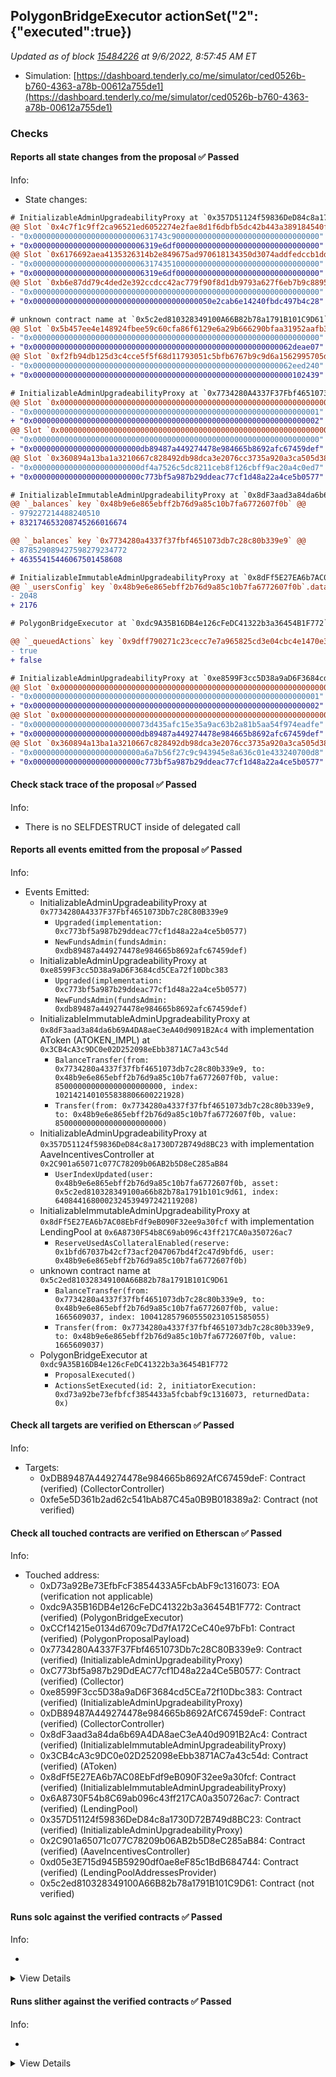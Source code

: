 ## PolygonBridgeExecutor actionSet("2": {"executed":true})

_Updated as of block [15484226](https://etherscan.io/block/15484226) at 9/6/2022, 8:57:45 AM ET_

- Simulation: [https://dashboard.tenderly.co/me/simulator/ced0526b-b760-4363-a78b-00612a755de1](https://dashboard.tenderly.co/me/simulator/ced0526b-b760-4363-a78b-00612a755de1)

### Checks

#### Reports all state changes from the proposal ✅ Passed

Info:

- State changes:

```diff
# InitializableAdminUpgradeabilityProxy at `0x357D51124f59836DeD84c8a1730D72B749d8BC23` with implementation AaveIncentivesController at `0x2C901a65071c077C78209b06AB2b5D8eC285aB84`
@@ Slot `0x4c7f1c9ff2ca96521ed6052274e2fae8d1f6dbfb5dc42b443a389184540f18da` @@
- "0x000000000000000000000000631743c900000000000000000000000000000000"
+ "0x0000000000000000000000006319e6df00000000000000000000000000000000"
@@ Slot `0x6176692aea4135326314b2e849675ad970618134350d3074addfedccb1ddb539` @@
- "0x0000000000000000000000006317435100000000000000000000000000000000"
+ "0x0000000000000000000000006319e6df00000000000000000000000000000000"
@@ Slot `0xb6e87dd79c4ded2e392ccdcc42ac779f90f8d1db9793a627f6eb7b9c88955232` @@
- "0x0000000000000000000000000000000000000000000000000000000000000000"
+ "0x0000000000000000000000000000000000000050e2cab6e14240fbdc497b4c28"
```

```diff
# unknown contract name at `0x5c2ed810328349100A66B82b78a1791B101C9D61`
@@ Slot `0x5b457ee4e148924fbee59c60cfa86f6129e6a29b666290bfaa31952aafb3d9e6` @@
- "0x0000000000000000000000000000000000000000000000000000000000000000"
+ "0x0000000000000000000000000000000000000000000000000000000062deae07"
@@ Slot `0xf2fb94db125d3c4cce5f5f68d11793051c5bfb6767b9c9d6a1562995705d494a` @@
- "0x0000000000000000000000000000000000000000000000000000000062eed240"
+ "0x0000000000000000000000000000000000000000000000000000000000102439"
```

```diff
# InitializableAdminUpgradeabilityProxy at `0x7734280A4337F37Fbf4651073Db7c28C80B339e9`
@@ Slot `0x0000000000000000000000000000000000000000000000000000000000000000` @@
- "0x0000000000000000000000000000000000000000000000000000000000000001"
+ "0x0000000000000000000000000000000000000000000000000000000000000002"
@@ Slot `0x0000000000000000000000000000000000000000000000000000000000000034` @@
- "0x0000000000000000000000000000000000000000000000000000000000000000"
+ "0x000000000000000000000000db89487a449274478e984665b8692afc67459def"
@@ Slot `0x360894a13ba1a3210667c828492db98dca3e2076cc3735a920a3ca505d382bbc` @@
- "0x000000000000000000000000df4a7526c5dc8211ceb8f126cbff9ac20a4c0ed7"
+ "0x000000000000000000000000c773bf5a987b29ddeac77cf1d48a22a4ce5b0577"
```

```diff
# InitializableImmutableAdminUpgradeabilityProxy at `0x8dF3aad3a84da6b69A4DA8aeC3eA40d9091B2Ac4` with implementation AToken (ATOKEN_IMPL) at `0x3CB4cA3c9DC0e02D252098eEbb3871AC7a43c54d`
@@ `_balances` key `0x48b9e6e865ebff2b76d9a85c10b7fa6772607f0b` @@
- 979227214488240510
+ 832174653208745266016674

@@ `_balances` key `0x7734280a4337f37fbf4651073db7c28c80b339e9` @@
- 878529089427598279234772
+ 46355415446067501458608

```

```diff
# InitializableImmutableAdminUpgradeabilityProxy at `0x8dFf5E27EA6b7AC08EbFdf9eB090F32ee9a30fcf` with implementation LendingPool at `0x6A8730F54b8C69ab096c43ff217CA0a350726ac7`
@@ `_usersConfig` key `0x48b9e6e865ebff2b76d9a85c10b7fa6772607f0b`.data @@
- 2048
+ 2176

```

```diff
# PolygonBridgeExecutor at `0xdc9A35B16DB4e126cFeDC41322b3a36454B1F772`

@@ `_queuedActions` key `0x9dff790271c23cecc7e7a965825cd3e04cbc4e1470e3305b9cf66230d4eec42d` @@
- true
+ false

```

```diff
# InitializableAdminUpgradeabilityProxy at `0xe8599F3cc5D38a9aD6F3684cd5CEa72f10Dbc383`
@@ Slot `0x0000000000000000000000000000000000000000000000000000000000000000` @@
- "0x0000000000000000000000000000000000000000000000000000000000000001"
+ "0x0000000000000000000000000000000000000000000000000000000000000002"
@@ Slot `0x0000000000000000000000000000000000000000000000000000000000000034` @@
- "0x00000000000000000000000073d435afc15e35a9ac63b2a81b5aa54f974eadfe"
+ "0x000000000000000000000000db89487a449274478e984665b8692afc67459def"
@@ Slot `0x360894a13ba1a3210667c828492db98dca3e2076cc3735a920a3ca505d382bbc` @@
- "0x000000000000000000000000a6a7b56f27c9c943945e8a636c01e433240700d8"
+ "0x000000000000000000000000c773bf5a987b29ddeac77cf1d48a22a4ce5b0577"
```

#### Check stack trace of the proposal ✅ Passed

Info:

- There is no SELFDESTRUCT inside of delegated call

#### Reports all events emitted from the proposal ✅ Passed

Info:

- Events Emitted:
  - InitializableAdminUpgradeabilityProxy at `0x7734280A4337F37Fbf4651073Db7c28C80B339e9`
    - `Upgraded(implementation: 0xc773bf5a987b29ddeac77cf1d48a22a4ce5b0577)`
    - `NewFundsAdmin(fundsAdmin: 0xdb89487a449274478e984665b8692afc67459def)`
  - InitializableAdminUpgradeabilityProxy at `0xe8599F3cc5D38a9aD6F3684cd5CEa72f10Dbc383`
    - `Upgraded(implementation: 0xc773bf5a987b29ddeac77cf1d48a22a4ce5b0577)`
    - `NewFundsAdmin(fundsAdmin: 0xdb89487a449274478e984665b8692afc67459def)`
  - InitializableImmutableAdminUpgradeabilityProxy at `0x8dF3aad3a84da6b69A4DA8aeC3eA40d9091B2Ac4` with implementation AToken (ATOKEN_IMPL) at `0x3CB4cA3c9DC0e02D252098eEbb3871AC7a43c54d`
    - `BalanceTransfer(from: 0x7734280a4337f37fbf4651073db7c28c80b339e9, to: 0x48b9e6e865ebff2b76d9a85c10b7fa6772607f0b, value: 850000000000000000000000, index: 1021421401055838806600221928)`
    - `Transfer(from: 0x7734280a4337f37fbf4651073db7c28c80b339e9, to: 0x48b9e6e865ebff2b76d9a85c10b7fa6772607f0b, value: 850000000000000000000000)`
  - InitializableAdminUpgradeabilityProxy at `0x357D51124f59836DeD84c8a1730D72B749d8BC23` with implementation AaveIncentivesController at `0x2C901a65071c077C78209b06AB2b5D8eC285aB84`
    - `UserIndexUpdated(user: 0x48b9e6e865ebff2b76d9a85c10b7fa6772607f0b, asset: 0x5c2ed810328349100a66b82b78a1791b101c9d61, index: 6408441680002324539497242119208)`
  - InitializableImmutableAdminUpgradeabilityProxy at `0x8dFf5E27EA6b7AC08EbFdf9eB090F32ee9a30fcf` with implementation LendingPool at `0x6A8730F54b8C69ab096c43ff217CA0a350726ac7`
    - `ReserveUsedAsCollateralEnabled(reserve: 0x1bfd67037b42cf73acf2047067bd4f2c47d9bfd6, user: 0x48b9e6e865ebff2b76d9a85c10b7fa6772607f0b)`
  - unknown contract name at `0x5c2ed810328349100A66B82b78a1791B101C9D61`
    - `BalanceTransfer(from: 0x7734280a4337f37fbf4651073db7c28c80b339e9, to: 0x48b9e6e865ebff2b76d9a85c10b7fa6772607f0b, value: 1665609037, index: 1004128579605550231051585055)`
    - `Transfer(from: 0x7734280a4337f37fbf4651073db7c28c80b339e9, to: 0x48b9e6e865ebff2b76d9a85c10b7fa6772607f0b, value: 1665609037)`
  - PolygonBridgeExecutor at `0xdc9A35B16DB4e126cFeDC41322b3a36454B1F772`
    - `ProposalExecuted()`
    - `ActionsSetExecuted(id: 2, initiatorExecution: 0xd73a92be73efbfcf3854433a5fcbabf9c1316073, returnedData: 0x)`

#### Check all targets are verified on Etherscan ✅ Passed

Info:

- Targets:
  - 0xDB89487A449274478e984665b8692AfC67459deF: Contract (verified) (CollectorController)
  - 0xfe5e5D361b2ad62c541bAb87C45a0B9B018389a2: Contract (not verified)

#### Check all touched contracts are verified on Etherscan ✅ Passed

Info:

- Touched address:
  - 0xD73a92Be73EfbFcF3854433A5FcbAbF9c1316073: EOA (verification not applicable)
  - 0xdc9A35B16DB4e126cFeDC41322b3a36454B1F772: Contract (verified) (PolygonBridgeExecutor)
  - 0xCCf14215e0134d6709c7Dd7fA172CeC40e97bFb1: Contract (verified) (PolygonProposalPayload)
  - 0x7734280A4337F37Fbf4651073Db7c28C80B339e9: Contract (verified) (InitializableAdminUpgradeabilityProxy)
  - 0xC773bf5a987b29DdEAC77cf1D48a22a4Ce5B0577: Contract (verified) (Collector)
  - 0xe8599F3cc5D38a9aD6F3684cd5CEa72f10Dbc383: Contract (verified) (InitializableAdminUpgradeabilityProxy)
  - 0xDB89487A449274478e984665b8692AfC67459deF: Contract (verified) (CollectorController)
  - 0x8dF3aad3a84da6b69A4DA8aeC3eA40d9091B2Ac4: Contract (verified) (InitializableImmutableAdminUpgradeabilityProxy)
  - 0x3CB4cA3c9DC0e02D252098eEbb3871AC7a43c54d: Contract (verified) (AToken)
  - 0x8dFf5E27EA6b7AC08EbFdf9eB090F32ee9a30fcf: Contract (verified) (InitializableImmutableAdminUpgradeabilityProxy)
  - 0x6A8730F54b8C69ab096c43ff217CA0a350726ac7: Contract (verified) (LendingPool)
  - 0x357D51124f59836DeD84c8a1730D72B749d8BC23: Contract (verified) (InitializableAdminUpgradeabilityProxy)
  - 0x2C901a65071c077C78209b06AB2b5D8eC285aB84: Contract (verified) (AaveIncentivesController)
  - 0xd05e3E715d945B59290df0ae8eF85c1BdB684744: Contract (verified) (LendingPoolAddressesProvider)
  - 0x5c2ed810328349100A66B82b78a1791B101C9D61: Contract (not verified)

#### Runs solc against the verified contracts ✅ Passed

Info:

-

<details>
<summary>View Details</summary>
Compiler warnings for AaveIncentivesController at `0x2C901a65071c077C78209b06AB2b5D8eC285aB84`

<details>
<summary>View warnings for AaveIncentivesController at `0x2C901a65071c077C78209b06AB2b5D8eC285aB84`</summary>

```
INFO:CryticCompile:Source code not available, try to fetch the bytecode only
```

</details>

- Compiler warnings for InitializableAdminUpgradeabilityProxy at `0x357D51124f59836DeD84c8a1730D72B749d8BC23` with implementation AaveIncentivesController at `0x2C901a65071c077C78209b06AB2b5D8eC285aB84`

<details>
<summary>View warnings for InitializableAdminUpgradeabilityProxy at `0x357D51124f59836DeD84c8a1730D72B749d8BC23` with implementation AaveIncentivesController at `0x2C901a65071c077C78209b06AB2b5D8eC285aB84`</summary>

```
INFO:CryticCompile:Source code not available, try to fetch the bytecode only
```

</details>

- Compiler warnings for AToken (ATOKEN_IMPL) at `0x3CB4cA3c9DC0e02D252098eEbb3871AC7a43c54d`

<details>
<summary>View warnings for AToken (ATOKEN_IMPL) at `0x3CB4cA3c9DC0e02D252098eEbb3871AC7a43c54d`</summary>

```
INFO:CryticCompile:Source code not available, try to fetch the bytecode only
```

</details>

- Compiler warnings for LendingPool at `0x6A8730F54b8C69ab096c43ff217CA0a350726ac7`

<details>
<summary>View warnings for LendingPool at `0x6A8730F54b8C69ab096c43ff217CA0a350726ac7`</summary>

```
INFO:CryticCompile:Source code not available, try to fetch the bytecode only
```

</details>

- Compiler warnings for InitializableAdminUpgradeabilityProxy at `0x7734280A4337F37Fbf4651073Db7c28C80B339e9`

<details>
<summary>View warnings for InitializableAdminUpgradeabilityProxy at `0x7734280A4337F37Fbf4651073Db7c28C80B339e9`</summary>

```
INFO:CryticCompile:Source code not available, try to fetch the bytecode only
```

</details>

- Compiler warnings for InitializableImmutableAdminUpgradeabilityProxy at `0x8dF3aad3a84da6b69A4DA8aeC3eA40d9091B2Ac4` with implementation AToken (ATOKEN_IMPL) at `0x3CB4cA3c9DC0e02D252098eEbb3871AC7a43c54d`

<details>
<summary>View warnings for InitializableImmutableAdminUpgradeabilityProxy at `0x8dF3aad3a84da6b69A4DA8aeC3eA40d9091B2Ac4` with implementation AToken (ATOKEN_IMPL) at `0x3CB4cA3c9DC0e02D252098eEbb3871AC7a43c54d`</summary>

```
INFO:CryticCompile:Source code not available, try to fetch the bytecode only
```

</details>

- Compiler warnings for InitializableImmutableAdminUpgradeabilityProxy at `0x8dFf5E27EA6b7AC08EbFdf9eB090F32ee9a30fcf` with implementation LendingPool at `0x6A8730F54b8C69ab096c43ff217CA0a350726ac7`

<details>
<summary>View warnings for InitializableImmutableAdminUpgradeabilityProxy at `0x8dFf5E27EA6b7AC08EbFdf9eB090F32ee9a30fcf` with implementation LendingPool at `0x6A8730F54b8C69ab096c43ff217CA0a350726ac7`</summary>

```
INFO:CryticCompile:Source code not available, try to fetch the bytecode only
```

</details>

- Compiler warnings for Collector at `0xC773bf5a987b29DdEAC77cf1D48a22a4Ce5B0577`

<details>
<summary>View warnings for Collector at `0xC773bf5a987b29DdEAC77cf1D48a22a4Ce5B0577`</summary>

```
INFO:CryticCompile:Source code not available, try to fetch the bytecode only
```

</details>

- Compiler warnings for PolygonProposalPayload at `0xCCf14215e0134d6709c7Dd7fA172CeC40e97bFb1`

<details>
<summary>View warnings for PolygonProposalPayload at `0xCCf14215e0134d6709c7Dd7fA172CeC40e97bFb1`</summary>

```
INFO:CryticCompile:Source code not available, try to fetch the bytecode only
```

</details>

- Compiler warnings for LendingPoolAddressesProvider at `0xd05e3E715d945B59290df0ae8eF85c1BdB684744`

<details>
<summary>View warnings for LendingPoolAddressesProvider at `0xd05e3E715d945B59290df0ae8eF85c1BdB684744`</summary>

```
INFO:CryticCompile:Source code not available, try to fetch the bytecode only
```

</details>

- No compiler warnings for CollectorController at `0xDB89487A449274478e984665b8692AfC67459deF`
- Compiler warnings for PolygonBridgeExecutor at `0xdc9A35B16DB4e126cFeDC41322b3a36454B1F772`

<details>
<summary>View warnings for PolygonBridgeExecutor at `0xdc9A35B16DB4e126cFeDC41322b3a36454B1F772`</summary>

```
INFO:CryticCompile:Source code not available, try to fetch the bytecode only
```

</details>

- Compiler warnings for InitializableAdminUpgradeabilityProxy at `0xe8599F3cc5D38a9aD6F3684cd5CEa72f10Dbc383`

<details>
<summary>View warnings for InitializableAdminUpgradeabilityProxy at `0xe8599F3cc5D38a9aD6F3684cd5CEa72f10Dbc383`</summary>

```
INFO:CryticCompile:Source code not available, try to fetch the bytecode only
```

</details>

</details>

#### Runs slither against the verified contracts ✅ Passed

Info:

-

<details>
<summary>View Details</summary>

<details>
<summary>Slither report for AaveIncentivesController at `0x2C901a65071c077C78209b06AB2b5D8eC285aB84`</summary>

```
Source code not available, try to fetch the bytecode only
No contract were found in None, check the correct compilation
[92m
solc- is not recommended for deployment
Reference: https://github.com/crytic/slither/wiki/Detector-Documentation#incorrect-versions-of-solidity[0m
[91mNo contract was analyzed[0m
0x2C901a65071c077C78209b06AB2b5D8eC285aB84 analyzed (0 contracts with 78 detectors), 1 result(s) found
```

</details>

<details>
<summary>Slither report for InitializableAdminUpgradeabilityProxy at `0x357D51124f59836DeD84c8a1730D72B749d8BC23` with implementation AaveIncentivesController at `0x2C901a65071c077C78209b06AB2b5D8eC285aB84`</summary>

```
Source code not available, try to fetch the bytecode only
No contract were found in None, check the correct compilation
[92m
solc- is not recommended for deployment
Reference: https://github.com/crytic/slither/wiki/Detector-Documentation#incorrect-versions-of-solidity[0m
[91mNo contract was analyzed[0m
0x357D51124f59836DeD84c8a1730D72B749d8BC23 analyzed (0 contracts with 78 detectors), 1 result(s) found
```

</details>

<details>
<summary>Slither report for AToken (ATOKEN_IMPL) at `0x3CB4cA3c9DC0e02D252098eEbb3871AC7a43c54d`</summary>

```
Source code not available, try to fetch the bytecode only
No contract were found in None, check the correct compilation
[92m
solc- is not recommended for deployment
Reference: https://github.com/crytic/slither/wiki/Detector-Documentation#incorrect-versions-of-solidity[0m
[91mNo contract was analyzed[0m
0x3CB4cA3c9DC0e02D252098eEbb3871AC7a43c54d analyzed (0 contracts with 78 detectors), 1 result(s) found
```

</details>

<details>
<summary>Slither report for LendingPool at `0x6A8730F54b8C69ab096c43ff217CA0a350726ac7`</summary>

```
Source code not available, try to fetch the bytecode only
No contract were found in None, check the correct compilation
[92m
solc- is not recommended for deployment
Reference: https://github.com/crytic/slither/wiki/Detector-Documentation#incorrect-versions-of-solidity[0m
[91mNo contract was analyzed[0m
0x6A8730F54b8C69ab096c43ff217CA0a350726ac7 analyzed (0 contracts with 78 detectors), 1 result(s) found
```

</details>

<details>
<summary>Slither report for InitializableAdminUpgradeabilityProxy at `0x7734280A4337F37Fbf4651073Db7c28C80B339e9`</summary>

```
Source code not available, try to fetch the bytecode only
No contract were found in None, check the correct compilation
[92m
solc- is not recommended for deployment
Reference: https://github.com/crytic/slither/wiki/Detector-Documentation#incorrect-versions-of-solidity[0m
[91mNo contract was analyzed[0m
0x7734280A4337F37Fbf4651073Db7c28C80B339e9 analyzed (0 contracts with 78 detectors), 1 result(s) found
```

</details>

<details>
<summary>Slither report for InitializableImmutableAdminUpgradeabilityProxy at `0x8dF3aad3a84da6b69A4DA8aeC3eA40d9091B2Ac4` with implementation AToken (ATOKEN_IMPL) at `0x3CB4cA3c9DC0e02D252098eEbb3871AC7a43c54d`</summary>

```
Source code not available, try to fetch the bytecode only
No contract were found in None, check the correct compilation
[92m
solc- is not recommended for deployment
Reference: https://github.com/crytic/slither/wiki/Detector-Documentation#incorrect-versions-of-solidity[0m
[91mNo contract was analyzed[0m
0x8dF3aad3a84da6b69A4DA8aeC3eA40d9091B2Ac4 analyzed (0 contracts with 78 detectors), 1 result(s) found
```

</details>

<details>
<summary>Slither report for InitializableImmutableAdminUpgradeabilityProxy at `0x8dFf5E27EA6b7AC08EbFdf9eB090F32ee9a30fcf` with implementation LendingPool at `0x6A8730F54b8C69ab096c43ff217CA0a350726ac7`</summary>

```
Source code not available, try to fetch the bytecode only
No contract were found in None, check the correct compilation
[92m
solc- is not recommended for deployment
Reference: https://github.com/crytic/slither/wiki/Detector-Documentation#incorrect-versions-of-solidity[0m
[91mNo contract was analyzed[0m
0x8dFf5E27EA6b7AC08EbFdf9eB090F32ee9a30fcf analyzed (0 contracts with 78 detectors), 1 result(s) found
```

</details>

<details>
<summary>Slither report for Collector at `0xC773bf5a987b29DdEAC77cf1D48a22a4Ce5B0577`</summary>

```
Source code not available, try to fetch the bytecode only
No contract were found in None, check the correct compilation
[92m
solc- is not recommended for deployment
Reference: https://github.com/crytic/slither/wiki/Detector-Documentation#incorrect-versions-of-solidity[0m
[91mNo contract was analyzed[0m
0xC773bf5a987b29DdEAC77cf1D48a22a4Ce5B0577 analyzed (0 contracts with 78 detectors), 1 result(s) found
```

</details>

<details>
<summary>Slither report for PolygonProposalPayload at `0xCCf14215e0134d6709c7Dd7fA172CeC40e97bFb1`</summary>

```
Source code not available, try to fetch the bytecode only
No contract were found in None, check the correct compilation
[92m
solc- is not recommended for deployment
Reference: https://github.com/crytic/slither/wiki/Detector-Documentation#incorrect-versions-of-solidity[0m
[91mNo contract was analyzed[0m
0xCCf14215e0134d6709c7Dd7fA172CeC40e97bFb1 analyzed (0 contracts with 78 detectors), 1 result(s) found
```

</details>

<details>
<summary>Slither report for LendingPoolAddressesProvider at `0xd05e3E715d945B59290df0ae8eF85c1BdB684744`</summary>

```
Source code not available, try to fetch the bytecode only
No contract were found in None, check the correct compilation
[92m
solc- is not recommended for deployment
Reference: https://github.com/crytic/slither/wiki/Detector-Documentation#incorrect-versions-of-solidity[0m
[91mNo contract was analyzed[0m
0xd05e3E715d945B59290df0ae8eF85c1BdB684744 analyzed (0 contracts with 78 detectors), 1 result(s) found
```

</details>

<details>
<summary>Slither report for CollectorController at `0xDB89487A449274478e984665b8692AfC67459deF`</summary>

```
[92m
EthereumProposalPayload.execute() (contracts/EthereumProposalPayload.sol#20-135) has external calls inside a loop: CONTROLLER_OF_COLLECTOR.transfer(COLLECTOR_ADDRESS,IERC20(STABLES[i]),AAVE_COMPANIES_ADDRESS,STABLES_AMOUNTS[i]) (contracts/EthereumProposalPayload.sol#106-111)
EthereumProposalPayload.execute() (contracts/EthereumProposalPayload.sol#20-135) has external calls inside a loop: CONTROLLER_OF_COLLECTOR.transfer(COLLECTOR_ADDRESS,IERC20(ALT_STABLES[i_scope_0]),AAVE_COMPANIES_ADDRESS,ALT_STABLES_AMOUNTS[i_scope_0]) (contracts/EthereumProposalPayload.sol#116-121)
EthereumProposalPayload.execute() (contracts/EthereumProposalPayload.sol#20-135) has external calls inside a loop: CONTROLLER_OF_COLLECTOR.transfer(COLLECTOR_ADDRESS,IERC20(VOLATILE_ASSETS[i_scope_1]),AAVE_COMPANIES_ADDRESS,VOLATILE_ASSETS_AMOUNTS[i_scope_1]) (contracts/EthereumProposalPayload.sol#126-131)
Reference: https://github.com/crytic/slither/wiki/Detector-Documentation/#calls-inside-a-loop[0m
[92m
Reentrancy in EthereumProposalPayload.execute() (contracts/EthereumProposalPayload.sol#20-135):
	External calls:
	- CONTROLLER_OF_COLLECTOR.transfer(ECOSYSTEM_RESERVE_ADDRESS,AAVE,AAVE_COMPANIES_ADDRESS,AAVE_AMOUNT) (contracts/EthereumProposalPayload.sol#97-102)
	Event emitted after the call(s):
	- ProposalExecuted() (contracts/EthereumProposalPayload.sol#134)
Reference: https://github.com/crytic/slither/wiki/Detector-Documentation#reentrancy-vulnerabilities-3[0m
[92m
Different versions of Solidity are used:
	- Version used: ['0.8.10', '^0.8.0']
	- 0.8.10 (contracts/EthereumProposalPayload.sol#2)
	- 0.8.10 (contracts/IProposalGenericExecutor.sol#2)
	- ^0.8.0 (contracts/interfaces/ICollectorController.sol#2)
	- 0.8.10 (contracts/interfaces/IERC20.sol#2)
Reference: https://github.com/crytic/slither/wiki/Detector-Documentation#different-pragma-directives-are-used[0m
[92m
Pragma version0.8.10 (contracts/EthereumProposalPayload.sol#2) necessitates a version too recent to be trusted. Consider deploying with 0.6.12/0.7.6/0.8.7
Pragma version0.8.10 (contracts/IProposalGenericExecutor.sol#2) necessitates a version too recent to be trusted. Consider deploying with 0.6.12/0.7.6/0.8.7
Pragma version^0.8.0 (contracts/interfaces/ICollectorController.sol#2) allows old versions
Pragma version0.8.10 (contracts/interfaces/IERC20.sol#2) necessitates a version too recent to be trusted. Consider deploying with 0.6.12/0.7.6/0.8.7
solc-0.8.10 is not recommended for deployment
Reference: https://github.com/crytic/slither/wiki/Detector-Documentation#incorrect-versions-of-solidity[0m
[92m
EthereumProposalPayload.execute() (contracts/EthereumProposalPayload.sol#20-135) uses literals with too many digits:
	- STABLES_AMOUNTS[2] = 1637098070000000000000000 (contracts/EthereumProposalPayload.sol#30)
EthereumProposalPayload.execute() (contracts/EthereumProposalPayload.sol#20-135) uses literals with too many digits:
	- ALT_STABLES = (0x6C5024Cd4F8A59110119C56f8933403A539555EB,0x101cc05f4A51C0319f570d5E146a8C625198e636,0x0000000000085d4780B73119b644AE5ecd22b376,0xd4937682df3C8aEF4FE912A96A74121C0829E664,0xA361718326c15715591c299427c62086F69923D9,0x4Fabb145d64652a948d72533023f6E7A623C7C53,0xD37EE7e4f452C6638c96536e68090De8cBcdb583,0x2e8F4bdbE3d47d7d7DE490437AeA9915D930F1A3) (contracts/EthereumProposalPayload.sol#32-41)
EthereumProposalPayload.execute() (contracts/EthereumProposalPayload.sol#20-135) uses literals with too many digits:
	- ALT_STABLES_AMOUNTS[0] = 463358329101236000000000 (contracts/EthereumProposalPayload.sol#44)
EthereumProposalPayload.execute() (contracts/EthereumProposalPayload.sol#20-135) uses literals with too many digits:
	- ALT_STABLES_AMOUNTS[1] = 292927660000000000000000 (contracts/EthereumProposalPayload.sol#45)
EthereumProposalPayload.execute() (contracts/EthereumProposalPayload.sol#20-135) uses literals with too many digits:
	- ALT_STABLES_AMOUNTS[2] = 88141398944950200000 (contracts/EthereumProposalPayload.sol#46)
EthereumProposalPayload.execute() (contracts/EthereumProposalPayload.sol#20-135) uses literals with too many digits:
	- ALT_STABLES_AMOUNTS[3] = 154992100000000000000000 (contracts/EthereumProposalPayload.sol#47)
EthereumProposalPayload.execute() (contracts/EthereumProposalPayload.sol#20-135) uses literals with too many digits:
	- ALT_STABLES_AMOUNTS[4] = 130399257102886000000000 (contracts/EthereumProposalPayload.sol#48)
EthereumProposalPayload.execute() (contracts/EthereumProposalPayload.sol#20-135) uses literals with too many digits:
	- ALT_STABLES_AMOUNTS[5] = 350362897113999000000 (contracts/EthereumProposalPayload.sol#49)
EthereumProposalPayload.execute() (contracts/EthereumProposalPayload.sol#20-135) uses literals with too many digits:
	- ALT_STABLES_AMOUNTS[7] = 26871320000000000000000 (contracts/EthereumProposalPayload.sol#51)
EthereumProposalPayload.execute() (contracts/EthereumProposalPayload.sol#20-135) uses literals with too many digits:
	- VOLATILE_ASSETS_AMOUNTS[0] = 509732680000000000000000 (contracts/EthereumProposalPayload.sol#76)
EthereumProposalPayload.execute() (contracts/EthereumProposalPayload.sol#20-135) uses literals with too many digits:
	- VOLATILE_ASSETS_AMOUNTS[1] = 350000000000000000000 (contracts/EthereumProposalPayload.sol#77)
EthereumProposalPayload.execute() (contracts/EthereumProposalPayload.sol#20-135) uses literals with too many digits:
	- VOLATILE_ASSETS_AMOUNTS[4] = 96251920000000000000000 (contracts/EthereumProposalPayload.sol#80)
EthereumProposalPayload.execute() (contracts/EthereumProposalPayload.sol#20-135) uses literals with too many digits:
	- VOLATILE_ASSETS_AMOUNTS[5] = 66094610000000000000000 (contracts/EthereumProposalPayload.sol#81)
EthereumProposalPayload.execute() (contracts/EthereumProposalPayload.sol#20-135) uses literals with too many digits:
	- VOLATILE_ASSETS_AMOUNTS[6] = 103234630000000000000000 (contracts/EthereumProposalPayload.sol#82)
EthereumProposalPayload.execute() (contracts/EthereumProposalPayload.sol#20-135) uses literals with too many digits:
	- VOLATILE_ASSETS_AMOUNTS[7] = 12053480000000000000000 (contracts/EthereumProposalPayload.sol#83)
EthereumProposalPayload.execute() (contracts/EthereumProposalPayload.sol#20-135) uses literals with too many digits:
	- VOLATILE_ASSETS_AMOUNTS[8] = 7080000000000000000 (contracts/EthereumProposalPayload.sol#84)
EthereumProposalPayload.execute() (contracts/EthereumProposalPayload.sol#20-135) uses literals with too many digits:
	- VOLATILE_ASSETS_AMOUNTS[9] = 5137260000000000000000 (contracts/EthereumProposalPayload.sol#85)
EthereumProposalPayload.execute() (contracts/EthereumProposalPayload.sol#20-135) uses literals with too many digits:
	- VOLATILE_ASSETS_AMOUNTS[10] = 30360000000000000000 (contracts/EthereumProposalPayload.sol#86)
EthereumProposalPayload.execute() (contracts/EthereumProposalPayload.sol#20-135) uses literals with too many digits:
	- VOLATILE_ASSETS_AMOUNTS[11] = 11236269638020000000000 (contracts/EthereumProposalPayload.sol#87)
EthereumProposalPayload.execute() (contracts/EthereumProposalPayload.sol#20-135) uses literals with too many digits:
	- VOLATILE_ASSETS_AMOUNTS[12] = 795220361980000000000 (contracts/EthereumProposalPayload.sol#88)
EthereumProposalPayload.execute() (contracts/EthereumProposalPayload.sol#20-135) uses literals with too many digits:
	- VOLATILE_ASSETS_AMOUNTS[13] = 1681265487372400000000 (contracts/EthereumProposalPayload.sol#89)
EthereumProposalPayload.execute() (contracts/EthereumProposalPayload.sol#20-135) uses literals with too many digits:
	- VOLATILE_ASSETS_AMOUNTS[15] = 7242480000000000000000 (contracts/EthereumProposalPayload.sol#91)
EthereumProposalPayload.execute() (contracts/EthereumProposalPayload.sol#20-135) uses literals with too many digits:
	- VOLATILE_ASSETS_AMOUNTS[16] = 2331216007307700000000 (contracts/EthereumProposalPayload.sol#92)
EthereumProposalPayload.execute() (contracts/EthereumProposalPayload.sol#20-135) uses literals with too many digits:
	- VOLATILE_ASSETS_AMOUNTS[17] = 6395160000000000000000 (contracts/EthereumProposalPayload.sol#93)
EthereumProposalPayload.execute() (contracts/EthereumProposalPayload.sol#20-135) uses literals with too many digits:
	- VOLATILE_ASSETS_AMOUNTS[18] = 15300170000000000000000 (contracts/EthereumProposalPayload.sol#94)
EthereumProposalPayload.slitherConstructorConstantVariables() (contracts/EthereumProposalPayload.sol#8-136) uses literals with too many digits:
	- AAVE_AMOUNT = 76196367343821000000000 (contracts/EthereumProposalPayload.sol#18)
Reference: https://github.com/crytic/slither/wiki/Detector-Documentation#too-many-digits[0m
0xDB89487A449274478e984665b8692AfC67459deF analyzed (4 contracts with 78 detectors), 36 result(s) found
```

</details>

<details>
<summary>Slither report for PolygonBridgeExecutor at `0xdc9A35B16DB4e126cFeDC41322b3a36454B1F772`</summary>

```
Source code not available, try to fetch the bytecode only
No contract were found in None, check the correct compilation
[92m
solc- is not recommended for deployment
Reference: https://github.com/crytic/slither/wiki/Detector-Documentation#incorrect-versions-of-solidity[0m
[91mNo contract was analyzed[0m
0xdc9A35B16DB4e126cFeDC41322b3a36454B1F772 analyzed (0 contracts with 78 detectors), 1 result(s) found
```

</details>

<details>
<summary>Slither report for InitializableAdminUpgradeabilityProxy at `0xe8599F3cc5D38a9aD6F3684cd5CEa72f10Dbc383`</summary>

```
Source code not available, try to fetch the bytecode only
No contract were found in None, check the correct compilation
[92m
solc- is not recommended for deployment
Reference: https://github.com/crytic/slither/wiki/Detector-Documentation#incorrect-versions-of-solidity[0m
[91mNo contract was analyzed[0m
0xe8599F3cc5D38a9aD6F3684cd5CEa72f10Dbc383 analyzed (0 contracts with 78 detectors), 1 result(s) found
```

</details>

</details>
